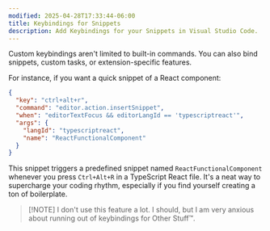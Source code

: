 ```yaml
---
modified: 2025-04-28T17:33:44-06:00
title: Keybindings for Snippets
description: Add Keybindings for your Snippets in Visual Studio Code.
---
```


Custom keybindings aren't limited to built-in commands. You can also bind snippets, custom tasks, or extension-specific features.

For instance, if you want a quick snippet of a React component:

```json
{
  "key": "ctrl+alt+r",
  "command": "editor.action.insertSnippet",
  "when": "editorTextFocus && editorLangId == 'typescriptreact'",
  "args": {
    "langId": "typescriptreact",
    "name": "ReactFunctionalComponent"
  }
}
```

This snippet triggers a predefined snippet named `ReactFunctionalComponent` whenever you press `Ctrl+Alt+R` in a TypeScript React file. It's a neat way to supercharge your coding rhythm, especially if you find yourself creating a ton of boilerplate.

> [!NOTE] I don't use this feature a lot.
> I should, but I am very anxious about running out of keybindings for Other Stuff™.
